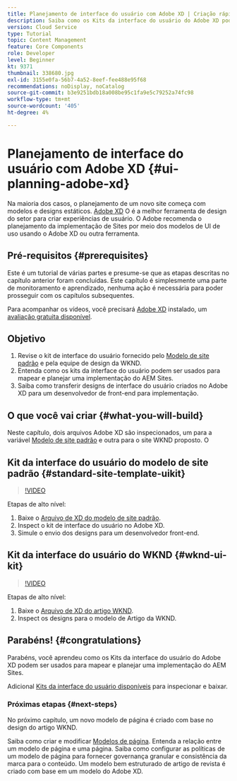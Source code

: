 ```yaml
---
title: Planejamento de interface do usuário com Adobe XD | Criação rápida de AEM
description: Saiba como os Kits da interface do usuário do Adobe XD podem ser usados para projetar e acelerar sua implementação do Adobe Experience Manager Sites.
version: Cloud Service
type: Tutorial
topic: Content Management
feature: Core Components
role: Developer
level: Beginner
kt: 9371
thumbnail: 338680.jpg
exl-id: 3155e0fa-56b7-4a52-8eef-fee488e95f68
recommendations: noDisplay, noCatalog
source-git-commit: b3e9251bdb18a008be95c1fa9e5c79252a74fc98
workflow-type: tm+mt
source-wordcount: '405'
ht-degree: 4%

---
```


# Planejamento de interface do usuário com Adobe XD {#ui-planning-adobe-xd}

Na maioria dos casos, o planejamento de um novo site começa com modelos e designs estáticos. [Adobe XD](https://www.adobe.com/products/xd.html) O é a melhor ferramenta de design do setor para criar experiências de usuário. O Adobe recomenda o planejamento da implementação de Sites por meio dos modelos de UI de uso usando o Adobe XD ou outra ferramenta.

## Pré-requisitos {#prerequisites}

Este é um tutorial de várias partes e presume-se que as etapas descritas no capítulo anterior foram concluídas. Este capítulo é simplesmente uma parte de monitoramento e aprendizado, nenhuma ação é necessária para poder prosseguir com os capítulos subsequentes.

Para acompanhar os vídeos, você precisará [Adobe XD](https://www.adobe.com/products/xd/pricing/free-trial.html) instalado, um [avaliação gratuita disponível](https://www.adobe.com/products/xd/pricing/free-trial.html).

## Objetivo

1. Revise o kit de interface do usuário fornecido pelo [Modelo de site padrão](https://github.com/adobe/aem-site-template-standard) e pela equipe de design da WKND.
1. Entenda como os kits da interface do usuário podem ser usados para mapear e planejar uma implementação do AEM Sites.
1. Saiba como transferir designs de interface do usuário criados no Adobe XD para um desenvolvedor de front-end para implementação.

## O que você vai criar {#what-you-will-build}

Neste capítulo, dois arquivos Adobe XD são inspecionados, um para a variável [Modelo de site padrão](https://github.com/adobe/aem-site-template-standard) e outra para o site WKND proposto. O

## Kit da interface do usuário do modelo de site padrão {#standard-site-template-uikit}

>[!VIDEO](https://video.tv.adobe.com/v/338680?quality=12&learn=on)

Etapas de alto nível:

1. Baixe o [Arquivo de XD do modelo de site padrão](https://github.com/adobe/aem-site-template-standard/raw/main/files/wireframe.xd).
1. Inspect o kit de interface do usuário no Adobe XD.
1. Simule o envio dos designs para um desenvolvedor front-end.

## Kit da interface do usuário do WKND {#wknd-ui-kit}

>[!VIDEO](https://video.tv.adobe.com/v/30214?quality=12&learn=on)

Etapas de alto nível:

1. Baixe o [Arquivo de XD do artigo WKND](https://github.com/adobe/aem-guides-wknd/releases/download/aem-guides-wknd-0.0.2/AEM_UI-kit-WKND-article-design.xd).
1. Inspect os designs para o modelo de Artigo da WKND.

## Parabéns! {#congratulations}

Parabéns, você aprendeu como os Kits da interface do usuário do Adobe XD podem ser usados para mapear e planejar uma implementação do AEM Sites.

Adicional [Kits da interface do usuário disponíveis](https://www.adobe.com/products/xd/features/ui-kits.html) para inspecionar e baixar.

### Próximas etapas {#next-steps}

No próximo capítulo, um novo modelo de página é criado com base no design do artigo WKND.

Saiba como criar e modificar [Modelos de página](./page-templates.md). Entenda a relação entre um modelo de página e uma página. Saiba como configurar as políticas de um modelo de página para fornecer governança granular e consistência da marca para o conteúdo.  Um modelo bem estruturado de artigo de revista é criado com base em um modelo do Adobe XD.
